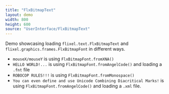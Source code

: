 ```yaml
---
title: "FlxBitmapText"
layout: demo
width: 800
height: 600
source: "UserInterface/FlxBitmapText"
---
```


Demo showcasing loading `flixel.text.FlxBitmapText` and `flixel.graphics.frames.FlxBitmapFont` in different ways.

- `mouseX/mouseY` is using `FlxBitmapFont.fromXNA()`
- `HELLO WORLD!...` is using `FlxBitmapFont.fromAngelCode()` and loading a `.fnt` file
- `ROBOCOP RULES!!!` is using `FlxBitmapFont.fromMonospace()`
- `You can even define and use Unicode Combining Diacritical Marks!` is using `FlxBitmapFont.fromAngelCode()` and loading a `.xml` file.

